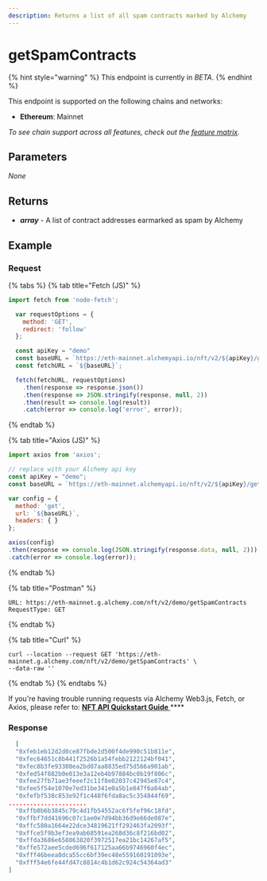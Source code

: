```yaml
---
description: Returns a list of all spam contracts marked by Alchemy
---
```


# getSpamContracts

{% hint style="warning" %}
This endpoint is currently in _BETA_.&#x20;
{% endhint %}

This endpoint is supported on the following chains and networks:

* **Ethereum**: Mainnet

_To see chain support across all features, check out the_ [_feature matrix_](../../apis/feature-support-by-chain.md)_._

## Parameters

_None_

## Returns

* &#x20;_**array**_ - A list of contract addresses earmarked as spam by Alchemy

## Example

### Request

{% tabs %}
{% tab title="Fetch (JS)" %}
```javascript
import fetch from 'node-fetch';

  var requestOptions = {
    method: 'GET',
    redirect: 'follow'
  };

  const apiKey = "demo"
  const baseURL = `https://eth-mainnet.alchemyapi.io/nft/v2/${apiKey}/getSpamContracts`;
  const fetchURL = `${baseURL}`;

  fetch(fetchURL, requestOptions)
    .then(response => response.json())
    .then(response => JSON.stringify(response, null, 2))
    .then(result => console.log(result))
    .catch(error => console.log('error', error));
```
{% endtab %}

{% tab title="Axios (JS)" %}
```javascript
import axios from 'axios';

// replace with your Alchemy api key
const apiKey = "demo";
const baseURL = `https://eth-mainnet.alchemyapi.io/nft/v2/${apiKey}/getSpamContracts`;

var config = {
  method: 'get',
  url: `${baseURL}`,
  headers: { }
};

axios(config)
.then(response => console.log(JSON.stringify(response.data, null, 2)))
.catch(error => console.log(error));
```
{% endtab %}

{% tab title="Postman" %}
```http
URL: https://eth-mainnet.g.alchemy.com/nft/v2/demo/getSpamContracts
RequestType: GET
```
{% endtab %}

{% tab title="Curl" %}
```
curl --location --request GET 'https://eth-mainnet.g.alchemy.com/nft/v2/demo/getSpamContracts' \
--data-raw ''
```
{% endtab %}
{% endtabs %}

If you're having trouble running requests via Alchemy Web3.js, Fetch, or Axios, please refer to: [**NFT API Quickstart Guide** ](nft-api-quickstart-guide.md)****

### Response

```json
  [
  "0xfeb1eb12d2d0ce87fbde2d500f4de990c51b811e",
  "0xfec64651c8b441f2526b1a54febb2122124bf041",
  "0xfec8b3fe93308ea2bd07aa8835ed75d566a901ab",
  "0xfed54f882b0e013e3a12eb4b97884bc0b19f806c",
  "0xfee27fb71ae3feeef2c11f8e02037c42945e87c4",
  "0xfee5f54e1070e7ed31be341e0a5b1e847f6a84ab",
  "0xfefbf538c853e92f1c448f6fda8ac5c354844f69",
......................
  "0xffb0b6b3845c79c4d1fb54552ac6f5fef96c18fd",
  "0xffbf7dd41696c07c1ae0e7d94bb36d9e66de087e",
  "0xffc580a1664e22dce34819621ff292463fa2093f",
  "0xffce5f9b3ef3ea9ab68591ea268d36c8f216bd02",
  "0xffda3686e658863820f3972517ea21bc14267af5",
  "0xffe572aee5cded696f617125aa66b9746960f4ec",
  "0xfff46beea0dca55cc6bf39ec48e559160191093e",
  "0xfff54e6fe44fd47c8814c4b1d62c924c54364ad3"
]
```
